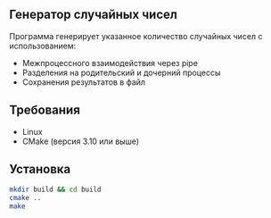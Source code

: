 ## Генератор случайных чисел

Программа генерирует указанное количество случайных чисел с использованием:
- Межпроцессного взаимодействия через pipe
- Разделения на родительский и дочерний процессы
- Сохранения результатов в файл

## Требования

- Linux
- CMake (версия 3.10 или выше)

## Установка

```bash
mkdir build && cd build
cmake ..
make
